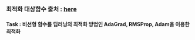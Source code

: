 ### 최적화 대상함수 출처 : [here](https://github.com/brianborchers/PEIP/tree/master/Examples/chap10/ex_10_2)

#### Task : 비선형 함수를 딥러닝의 최적화 방법인 AdaGrad, RMSProp, Adam을 이용한 최적화
